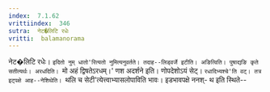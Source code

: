 ```yaml
---
index:  7.1.62
vrittiindex:  346
sutra:  नेट�लिटि रधेः
vritti:  balamanorama 
---
```


नेट�लिटि रधेः। `इदितो नुम् धातो'रित्यतो नुमित्यनुवर्तते। तदाह--लिड्वर्जे इटीति। अङित्विति। पुषाद्यङि कृते सतीत्यर्थः। अरधदिति। `मो अहं द्विषतेऽरधम्।' णश अदर्शने इति। णोपदेशोऽयं सेट्। `रधादिभ्यश्चे'ति वट्। तत्र इट्पक्षे आह--नेशिथेति। `थलि च सेटी'त्येत्त्वाभ्यासलोपाविति भावः। इडभावपक्षे ननश्- थ इति स्थिते--

